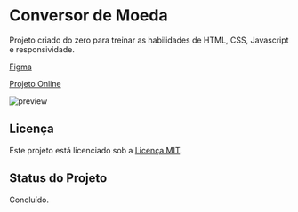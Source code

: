 # Conversor de Moeda

Projeto criado do zero para treinar as habilidades de HTML, CSS, Javascript e responsividade.

[Figma](https://www.figma.com/design/9JDIdFDjYDVL5VGzw8Mc4b/DevClub---Convert-Money?node-id=25-104&t=PyH0usyF9XNhrnmI-0)

[Projeto Online]()

<img src="./img/preview.png" alt="preview">

## Licença

Este projeto está licenciado sob a [Licença MIT](https://opensource.org/licenses/MIT).

## Status do Projeto

Concluído.
